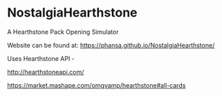 # NostalgiaHearthstone
A Hearthstone Pack Opening Simulator

Website can be found at:
https://phansa.github.io/NostalgiaHearthstone/


Uses Hearthstone API - 

http://hearthstoneapi.com/

https://market.mashape.com/omgvamp/hearthstone#all-cards